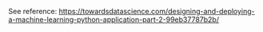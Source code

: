 See reference: https://towardsdatascience.com/designing-and-deploying-a-machine-learning-python-application-part-2-99eb37787b2b/
